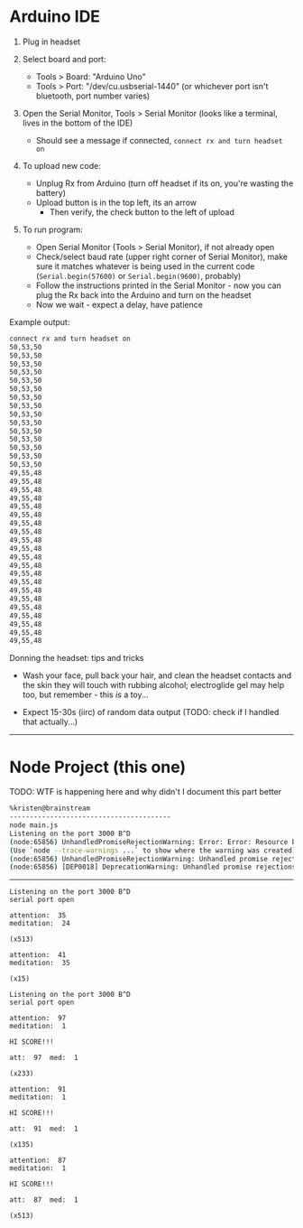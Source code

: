 # Arduino IDE

1. Plug in headset

2. Select board and port:

   - Tools > Board: "Arduino Uno"
   - Tools > Port: "/dev/cu.usbserial-1440" (or whichever port isn't bluetooth, port number varies)

3. Open the Serial Monitor, Tools > Serial Monitor (looks like a terminal, lives in the bottom of the IDE)

   - Should see a message if connected, `connect rx and turn headset on`

4. To upload new code:

   - Unplug Rx from Arduino (turn off headset if its on, you're wasting the battery)
   - Upload button is in the top left, its an arrow
     - Then verify, the check button to the left of upload

5. To run program:

   - Open Serial Monitor (Tools > Serial Monitor), if not already open
   - Check/select baud rate (upper right corner of Serial Monitor), make sure it matches whatever is being used in the current code (`Serial.begin(57600)` or `Serial.begin(9600)`, probably)
   - Follow the instructions printed in the Serial Monitor - now you can plug the Rx back into the Arduino and turn on the headset
   - Now we wait - expect a delay, have patience

Example output:

```sh
connect rx and turn headset on
50,53,50
50,53,50
50,53,50
50,53,50
50,53,50
50,53,50
50,53,50
50,53,50
50,53,50
50,53,50
50,53,50
50,53,50
50,53,50
50,53,50
50,53,50
49,55,48
49,55,48
49,55,48
49,55,48
49,55,48
49,55,48
49,55,48
49,55,48
49,55,48
49,55,48
49,55,48
49,55,48
49,55,48
49,55,48
49,55,48
49,55,48
49,55,48
49,55,48
49,55,48
49,55,48
49,55,48
```

Donning the headset: tips and tricks

- Wash your face, pull back your hair, and clean the headset contacts and the skin they will touch with rubbing alcohol; electroglide gel may help too, but remember - this _is_ a toy...

- Expect 15-30s (iirc) of random data output (TODO: check if I handled that actually...)
  
---

# Node Project (this one)

TODO: WTF is happening here and why didn't I document this part better

```sh
%kristen@brainstream
----------------------------------------
node main.js 
Listening on the port 3000 B^D
(node:65856) UnhandledPromiseRejectionWarning: Error: Error: Resource busy, cannot open /dev/cu.usbserial-1440
(Use `node --trace-warnings ...` to show where the warning was created)
(node:65856) UnhandledPromiseRejectionWarning: Unhandled promise rejection. This error originated either by throwing inside of an async function without a catch block, or by rejecting a promise which was not handled with .catch(). To terminate the node process on unhandled promise rejection, use the CLI flag `--unhandled-rejections=strict` (see https://nodejs.org/api/cli.html#cli_unhandled_rejections_mode). (rejection id: 1)
(node:65856) [DEP0018] DeprecationWarning: Unhandled promise rejections are deprecated. In the future, promise rejections that are not handled will terminate the Node.js process with a non-zero exit code.˝
```

---

```
Listening on the port 3000 B^D
serial port open

attention:  35
meditation:  24

(x513)

attention:  41
meditation:  35

(x15)

Listening on the port 3000 B^D
serial port open

attention:  97
meditation:  1

HI SCORE!!!

att:  97  med:  1

(x233)

attention:  91
meditation:  1

HI SCORE!!!

att:  91  med:  1

(x135)

attention:  87
meditation:  1

HI SCORE!!!

att:  87  med:  1

(x513)


```
